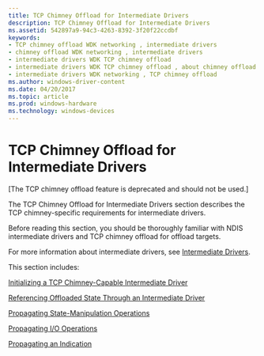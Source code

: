 ```yaml
---
title: TCP Chimney Offload for Intermediate Drivers
description: TCP Chimney Offload for Intermediate Drivers
ms.assetid: 542897a9-94c3-4263-8392-3f20f22ccdbf
keywords:
- TCP chimney offload WDK networking , intermediate drivers
- chimney offload WDK networking , intermediate drivers
- intermediate drivers WDK TCP chimney offload
- intermediate drivers WDK TCP chimney offload , about chimney offload for intermediate drivers
- intermediate drivers WDK networking , TCP chimney offload
ms.author: windows-driver-content
ms.date: 04/20/2017
ms.topic: article
ms.prod: windows-hardware
ms.technology: windows-devices
---
```


# TCP Chimney Offload for Intermediate Drivers


\[The TCP chimney offload feature is deprecated and should not be used.\]

The TCP Chimney Offload for Intermediate Drivers section describes the TCP chimney-specific requirements for intermediate drivers.

Before reading this section, you should be thoroughly familiar with NDIS intermediate drivers and TCP chimney offload for offload targets.

For more information about intermediate drivers, see [Intermediate Drivers](https://msdn.microsoft.com/library/windows/hardware/ff557012).

This section includes:

[Initializing a TCP Chimney-Capable Intermediate Driver](initializing-a-tcp-chimney-capable-intermediate-driver.md)

[Referencing Offloaded State Through an Intermediate Driver](referencing-offloaded-state-through-an-intermediate-driver.md)

[Propagating State-Manipulation Operations](propagating-state-manipulation-operations.md)

[Propagating I/O Operations](propagating-i-o-operations.md)

[Propagating an Indication](propagating-the-completion-of-an-i-o-operation.md)

 

 





